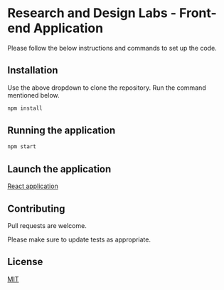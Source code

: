 # Research and Design Labs - Front-end Application

Please follow the below instructions and commands to set up the code.

## Installation

Use the above dropdown to clone the repository.
Run the command mentioned below.

```bash
npm install
```

## Running the application


```bash
npm start 
```
## Launch the application
[React application](http://localhost:3000/)

## Contributing
Pull requests are welcome.

Please make sure to update tests as appropriate.

## License
[MIT](https://choosealicense.com/licenses/mit/)